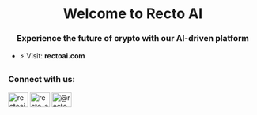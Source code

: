 <h1 align="center">Welcome to Recto AI</h1>
<h3 align="center">Experience the future of crypto with our AI-driven platform</h3>

- ⚡ Visit: **rectoai.com**

<h3 align="left">Connect with us:</h3>
<p align="left">
<a href="https://twitter.com/rectoai" target="blank"><img align="center" src="https://raw.githubusercontent.com/rahuldkjain/github-profile-readme-generator/master/src/images/icons/Social/twitter.svg" alt="rectoai" height="30" width="40" /></a>
<a href="https://instagram.com/recto_ai" target="blank"><img align="center" src="https://raw.githubusercontent.com/rahuldkjain/github-profile-readme-generator/master/src/images/icons/Social/instagram.svg" alt="recto_ai" height="30" width="40" /></a>
<a href="https://medium.com/@rectoai" target="blank"><img align="center" src="https://raw.githubusercontent.com/rahuldkjain/github-profile-readme-generator/master/src/images/icons/Social/medium.svg" alt="@rectoai" height="30" width="40" /></a>
</p>

